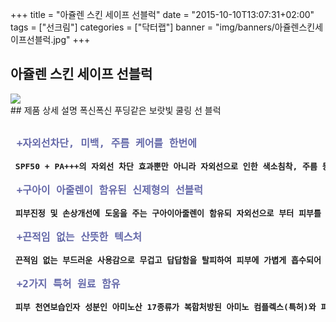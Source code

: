 +++
title = "아쥴렌 스킨 세이프 선블럭"
date = "2015-10-10T13:07:31+02:00"
tags = ["선크림"]
categories = ["닥터랩"]
banner = "img/banners/아쥴렌스킨세이프선블럭.jpg"
+++


## 아쥴렌 스킨 세이프 선블럭
<img src="/img/banners/아쥴렌스킨세이프선블럭.jpg" style="max-width: 100%; height: auto;">
<br>
## 제품 상세 설명
폭신폭신 푸딩같은 보랏빛 쿨링 선 블럭
<pre>
<strong>
<font size =4 color = #666AAA> +자외선차단, 미백, 주름 케어를 한번에 </font><br>
<font size = 3 > SPF50 + PA+++의 자외선 차단 효과뿐만 아니라 자외선으로 인한 색소침착, 주름 등을 동시에 케어하 피부를 건강하게 보호해 주는 3중 기능성 선크림 입니다.</font><br>
<font size = 4 color = #666AAA> +구아이 아줄렌이 함유된 신제형의 선블럭 </font><br>
<font size = 3 > 피부진정 및 손상개선에 도움을 주는 구아이아줄렌이 함유되 자외선으로 부터 피부를 보호해 주며, 폭신폭신한 신제형의 선블럭으로 피부에 부드러움을 선사합니다.</font><br>
<font size = 4 color = #666AAA> +끈적임 없는 산뜻한 텍스처 </font><br>
<font size = 3 > 끈적임 없는 부드러운 사용감으로 무겁고 답답함을 탈피하여 피부에 가볍게 흡수되어 촉촉하고 산뜻하게 마무리 됩니다.</font><br>
<font size = 4 color = #666AAA> +2가지 특허 원료 함유 </font><br>
<font size = 3 > 피부 천연보습인자 성분인 아미노산 17종류가 복합처방된 아미노 컴플렉스(특허)와 피부 진정에 도움을 주는 4가지 천연허브 추출물(특허)이 함유되어 있습니다.</font>
</strong>
